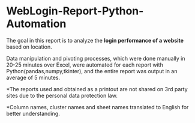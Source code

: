 # WebLogin-Report-Python-Automation
The goal in this report is to analyze the **login performance of a website** based on location.

Data manipulation and pivoting processes, which were done manually in 20-25 minutes over Excel, were automated for each report with Python(pandas,numpy,tkinter), and the entire report was output in an average of 5 minutes.

*The reports used and obtained as a printout are not shared on 3rd party sites due to the personal data protection law.

*Column names, cluster names and sheet names translated to English for better understanding.
